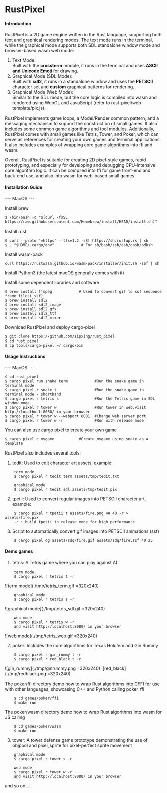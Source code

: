 # RustPixel

#### Introduction
RustPixel is a 2D game engine written in the Rust language, supporting both text and graphical rendering modes. The text mode runs in the terminal, while the graphical mode supports both SDL standalone window mode and browser-based wasm web mode:

1. Text Mode: <br>Built with the **crossterm** module, it runs in the terminal and uses **ASCII and Unicode Emoji** for drawing.<br>
2. Graphical Mode (SDL Mode): <br>Built with **sdl2**, it runs in a standalone window and uses the **PETSCII** character set and **custom** graphical patterns for rendering.
3. Graphical Mode (Web Mode): <br>Similar to the SDL mode, but the core logic is compiled into wasm and rendered using WebGL and JavaScript (refer to rust-pixel/web-template/pix.js).

RustPixel implements game loops, a Model/Render common pattern, and a messaging mechanism to support the construction of small games. It also includes some common game algorithms and tool modules. Additionally, RustPixel comes with small games like Tetris, Tower, and Poker, which can serve as references for creating your own games and terminal applications. It also includes examples of wrapping core game algorithms into ffi and wasm.

Overall, RustPixel is suitable for creating 2D pixel-style games, rapid prototyping, and especially for developing and debugging CPU-intensive core algorithm logic. It can be compiled into ffi for game front-end and back-end use, and also into wasm for web-based small games.

#### Installation Guide
--- MacOS ---

Install brew
``` 
$ /bin/bash -c "$(curl -fsSL https://raw.githubusercontent.com/Homebrew/install/HEAD/install.sh)"
``` 

Install rust
``` 
$ curl --proto '=https' --tlsv1.2 -sSf https://sh.rustup.rs | sh
$ . "$HOME/.cargo/env"            # For sh/bash/zsh/ash/dash/pdksh
``` 

Install wasm-pack
```
curl https://rustwasm.github.io/wasm-pack/installer/init.sh -sSf | sh
```

Install Python3 (the latest macOS generally comes with it)

Install some dependent libraries and software
``` 
$ brew install ffmpeg            # Used to convert gif to ssf sequence frame files(.ssf)
$ brew install sdl2
$ brew install sdl2_image
$ brew install sdl2_gfx
$ brew install sdl2_ttf
$ brew install sdl2_mixer
``` 

Download RustPixel and deploy cargo-pixel
``` 
$ git clone https://github.com/zipxing/rust_pixel
$ cd rust_pixel
$ cp tools/cargo-pixel ~/.cargo/bin
``` 

#### Usage Instructions
--- MacOS ---
``` 
$ cd rust_pixel
$ cargo pixel run snake term            #Run the snake game in terminal mode
$ cargo pixel r snake t                 #Run the snake game in terminal mode - shorthand
$ cargo pixel r tetris s                #Run the Tetris game in SDL window mode
$ cargo pixel r tower w                 #Run tower in web,visit http://localhost:8080/ in your browser
$ cargo pixel r tower w --webport 8081  #Change web server port
$ cargo pixel r tower w -r              #Run with release mode
``` 

You can also use cargo pixel to create your own game
```
$ cargo pixel c mygame           #Create mygame using snake as a template
```

RustPixel also includes several tools:
1. tedit: Used to edit character art assets, example:
``` 
    term mode
    $ cargo pixel r tedit term assets/tmp/tedit.txt

    graphical mode
    $ cargo pixel r tedit sdl assets/tmp/tedit.pix 
```

2. tpetii: Used to convert regular images into PETSCII character art, example:
```
    $ cargo pixel r tpetii t assets/fire.png 40 40 -r > assets/fire.pix
    -r : build tpetii in release mode for high performance
```

3. Script to automatically convert gif images into PETSCII animations (ssf)
```
    $ cargo pixel cg assets/sdq/fire.gif assets/sdq/fire.ssf 40 25 
```

#### Demo games

1. tetris: A Tetris game where you can play against AI
``` 
    term mode
    $ cargo pixel r tetris t -r
```

 ![term mode](./tmp/tetris_term.gif =320x240)

```
    graphical mode
    $ cargo pixel r tetris s -r
```

![graphical mode](./tmp/tetris_sdl.gif =320x240)

```
    web mode
    $ cargo pixel r tetris w -r
    and visit http://localhost:8080/ in your browser
```

![web mode](./tmp/tetris_web.gif =320x240)

2. poker: Includes the core algorithms for Texas Hold'em and Gin Rummy
``` 
    $ cargo pixel r gin_rummy t -r
    $ cargo pixel r red_black t -r
```
 ![gin_rummy](./tmp/ginrummy.png =320x240)
 ![red_black](./tmp/redblack.png =320x240)

The poker/ffi directory demo how to wrap Rust algorithms into CFFI for use with other languages, showcasing C++ and Python calling poker_ffi
```
    $ cd games/poker/ffi
    $ make run
```
The poker/wasm directory demo how to wrap Rust algorithms into wasm for JS calling
```
    $ cd games/poker/wasm
    $ make run
```

3. tower: A tower defense game prototype demonstrating the use of objpool and pixel_sprite for pixel-perfect sprite movement
``` 
    graphical mode
    $ cargo pixel r tower s -r

    web mode
    $ cargo pixel r tower w -r
    and visit http://localhost:8080/ in your browser
```

and so on ...

